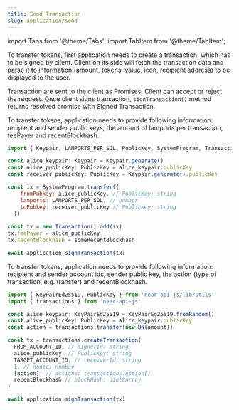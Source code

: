 ```yaml
---
title: Send Transaction
slug: application/send
---
```

import Tabs from '@theme/Tabs';
import TabItem from '@theme/TabItem';

To transfer tokens, first application needs to create a transaction, which has to be signed by client.
Client on its side will fetch the transaction data and parse it to information (amount, tokens, value, icon, recipient address) to be displayed to the user.

Transaction are sent to the client as Promises. Client can accept or reject the request. Once client signs transaction, ```signTransaction()``` method returns resolved promise with Signed Transaction.

<Tabs>
<TabItem value="Solana" label="Solana">
  To transfer tokens, application needs to provide following information:
  recipient and sender public keys, the amount of lamports per transaction, feePayer and recentBlockhash.

```js
import { Keypair, LAMPORTS_PER_SOL, PublicKey, SystemProgram, Transaction } from '@solana/web3.js'

const alice_keypair: Keypair = Keypair.generate()
const alice_publicKey: PublicKey = alice_keypair.publicKey
const receiver_publicKey: PublicKey = Keypair.generate().publicKey

const ix = SystemProgram.transfer({
    fromPubkey: alice_publicKey, // PublicKey: string
    lamports: LAMPORTS_PER_SOL, // number
    toPubkey: receiver_publicKey // PublicKey: string
  })
  
const tx = new Transaction().add(ix)
tx.feePayer = alice_publicKey
tx.recentBlockhash = someRecentBlockhash

await application.signTransaction(tx)
```
</TabItem>

<TabItem value="Near" label="Near">
  To transfer tokens, application needs to provide following information:
  recipient and sender account ids, sender public key, the action (type of transaction, e.g. transfer) and recentBlockhash.

```js
import { KeyPairEd25519, PublicKey } from 'near-api-js/lib/utils'
import { transactions } from 'near-api-js'

const alice_keypair: KeyPairEd25519 = KeyPairEd25519.fromRandom()
const alice_publicKey: PublicKey = alice_keypair.publicKey
const action = transactions.transfer(new BN(amount))

const tx = transactions.createTransaction(
  FROM_ACCOUNT_ID, // signerId: string
  alice_publicKey, // PublicKey: string
  TARGET_ACCOUNT_ID, // receiverId: string
  1, // nonce: number
  [action], // actions: transactions.Action[]
  recentBlockhash // blockHash: Uint8Array
)

await application.signTransaction(tx)
```

</TabItem>
</Tabs>